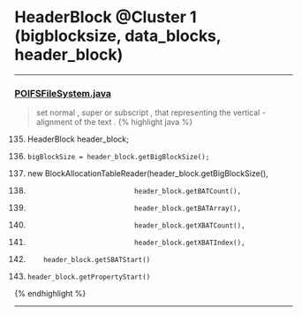 # HeaderBlock @Cluster 1 (bigblocksize, data_blocks, header_block)

***

### [POIFSFileSystem.java](https://searchcode.com/codesearch/view/97397929/)
> set normal , super or subscript , that representing the vertical - alignment of the text . 
{% highlight java %}
135. HeaderBlock header_block;
140.     bigBlockSize = header_block.getBigBlockSize();
152. new BlockAllocationTableReader(header_block.getBigBlockSize(),
153.                                header_block.getBATCount(),
154.                                header_block.getBATArray(),
155.                                header_block.getXBATCount(),
156.                                header_block.getXBATIndex(),
167.         header_block.getSBATStart()
172.     header_block.getPropertyStart()
{% endhighlight %}

***

